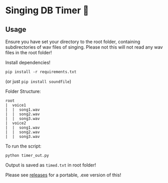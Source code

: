 # Singing DB Timer 🎵

## Usage
Ensure you have set your directory to the root folder, containing subdirectories of wav files of singing. Please not this will not read any wav files in the root folder!

Install dependencies!
```
pip install -r requirements.txt
```
(or just `pip install soundfile`)

Folder Structure:
```
root
|  voice1
|  |  song1.wav
|  |  song2.wav
|  |  song3.wav
|  voice2
|  |  song1.wav
|  |  song2.wav
|  |  song3.wav
```
To run the script:
```
python timer_out.py
```

Output is saved as `timed.txt` in root folder!

Please see [releases](https://github.com/spicytigermeat/singing_db_timer/releases/tag/portable) for a portable, .exe version of this!
